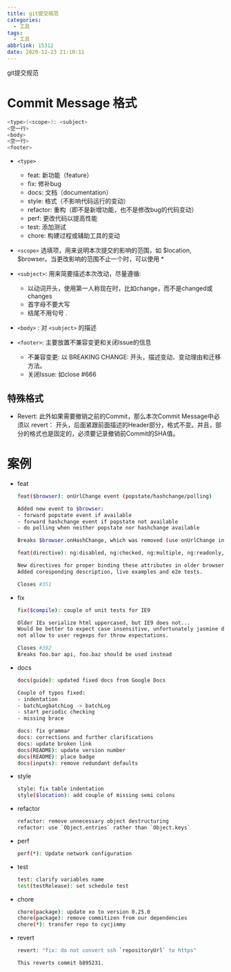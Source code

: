 ```yaml
---
title: git提交规范
categories:
  - 工具
tags:
  - 工具
abbrlink: 15312
date: 2020-12-23 21:10:11
---
```


git提交规范
<!-- more -->

# Commit Message 格式

``` bash
<type>(<scope>): <subject>
<空一行>
<body>
<空一行>
<footer>
```

* `<type>`
    - feat: 新功能（feature）
    - fix: 修补bug
    - docs: 文档（documentation）
    - style: 格式（不影响代码运行的变动）
    - refactor: 重构（即不是新增功能，也不是修改bug的代码变动）
    - perf: 更改代码以提高性能
    - test: 添加测试
    - chore: 构建过程或辅助工具的变动

* `<scope>` 选填项，用来说明本次提交的影响的范围，如 $location, $browser。当更改影响的范围不止一个时，可以使用 *

* `<subject>`: 用来简要描述本次改动，尽量遵循:
    - 以动词开头，使用第一人称现在时，比如change，而不是changed或changes
    - 首字母不要大写
    - 结尾不用句号 .

* `<body>` : 对 `<subject>` 的描述

* `<footer>`: 主要放置不兼容变更和关闭Issue的信息
    - 不兼容变更: 以 BREAKING CHANGE: 开头，描述变动、变动理由和迁移方法。
    - 关闭Issue: 如close #666

## 特殊格式
- Revert: 此外如果需要撤销之前的Commit，那么本次Commit Message中必须以 revert： 开头，后面紧跟前面描述的Header部分，格式不变。并且，<body>部分的格式也是固定的，必须要记录撤销前Commit的SHA值。

# 案例

- feat

    ``` bash
    feat($browser): onUrlChange event (popstate/hashchange/polling)

    Added new event to $browser:
    - forward popstate event if available
    - forward hashchange event if popstate not available
    - do polling when neither popstate nor hashchange available

    Breaks $browser.onHashChange, which was removed (use onUrlChange instead)
    ```

    ``` bash
    feat(directive): ng:disabled, ng:checked, ng:multiple, ng:readonly, ng:selected

    New directives for proper binding these attributes in older browsers (IE).
    Added coresponding description, live examples and e2e tests.

    Closes #351
    ```

- fix

    ``` bash
    fix($compile): couple of unit tests for IE9

    Older IEs serialize html uppercased, but IE9 does not...
    Would be better to expect case insensitive, unfortunately jasmine does
    not allow to user regexps for throw expectations.

    Closes #392
    Breaks foo.bar api, foo.baz should be used instead
    ```

* docs

    ``` bash
    docs(guide): updated fixed docs from Google Docs

    Couple of typos fixed:
    - indentation
    - batchLogbatchLog -> batchLog
    - start periodic checking
    - missing brace
    ```

    ``` bash
    docs: fix grammar
    docs: corrections and further clarifications 
    docs: update broken link
    docs(README): update version number
    docs(README): place badge
    docs(inputs): remove redundant defaults
    ```

* style

    ``` bash
    style: fix table indentation
    style($location): add couple of missing semi colons
    ```

* refactor

    ``` bash
    refactor: remove unnecessary object destructuring
    refactor: use `Object.entries` rather than `Object.keys`
    ```

* perf

    ``` bash
    perf(*): Update network configuration
    ```

* test

    ``` bash
    test: clarify variables name
    test(testRelease): set schedule test
    ```

* chore

    ``` bash
    chore(package): update xo to version 0.25.0
    chore(package): remove commitizen from our dependencies
    chore(*): transfer repo to cycjimmy
    ```

* revert

    ``` bash
    revert: "fix: do not convert ssh `repositoryUrl` to https"

    This reverts commit b895231.
    ```
